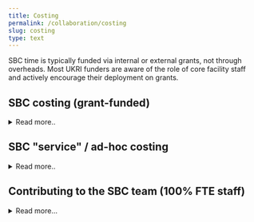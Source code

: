 ```yaml
---
title: Costing
permalink: /collaboration/costing
slug: costing
type: text
---
```


SBC time is typically funded via internal or external grants, not through overheads. Most UKRI funders are aware of the role of core facility staff and actively encourage their deployment on grants.

## SBC costing (grant-funded)

<details>
  <summary>Read more..</summary>
  <p>
Outside of the free activities that we organise, SBC time must be paid for from internal or external sources.
In many cases this will <em>require you to budget for SBC</em> time as part of your grant application. The SBC Team can assist with this an advice you as to what is appropriate for your needs. Enquiries should be made to bioinformatics-core@sheffield.ac.uk. Your faculty Research Hub should also make you aware of this requirement.
</p>
<p>
We can provide staffing for your grants (charged as 'directly incurred' costs) in one of two ways:- 
<ul class="b">
<li> Costing a %FTE of an existing named staff member </li>
<li> Adding Bioinformatics Core time as a Facility charge on the costing tool at our hourly rate of £85, which would be more appropriate for short-term work</li>
</ul>
</p>
<p>
You can also add the SBC director (currently Dr. Mark Dunning) as a co-investigator on your grant for a small directly-incurred %FTE time. This would be to provide guidance and direction on the project as a whole, and is appealing to grant funders
</p>
<p>
If you require a dedicated 100% role for your team or project then we recommend recruiting this directly with support from SBC. See below.
</p>
</details>

## SBC "service" / ad-hoc costing

<details>
  <summary>Read more..</summary>
  <p>
If you require paid Bioinformatics support which cannot be budgeted into a research grant, or was not budgeted at the time, then we provide a different mechanism for providing Bioinformatics support. In this case we charge an hourly rate of £85 for internal grants and £100 for external partners and industry.
</p>
</details>

## Contributing to the SBC team (100% FTE staff)

<details>
  <summary>Read more...</summary>
<p>
If you have a considerable requirement for Bioinformatics support you may consider appointing a Bioinformatics staff member, and have them affiliated with the SBC. By doing so you will ensure that a member of staff will exist with the specific skills that you require for your research. The staff member will be part of the SBC and benefit from our mentorship and support, but will be tasked with delivering outputs for your research project. There will be significant gains in project setup as the staff member will have access to our existing pipelines and framework. 
</p>
<p>
If the staff member leaves TUoS at the end of their contract, the work they produce will be retained within the SBC and can be retrieved at any point.
</p>
<p>
Examples of current and past contributors in this manner include The Department of Biosciences, Division of Neuroscience (NIHR BRC) and Division of Clinical Medicine.
</p>
</details>
